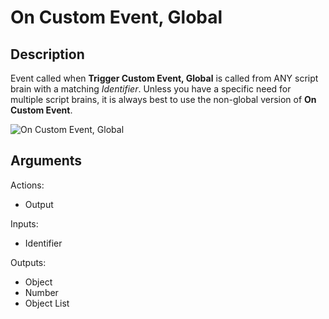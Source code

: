 # On Custom Event, Global

## Description

Event called when **Trigger Custom Event, Global** is called from ANY script brain with a matching _Identifier_. Unless you have a specific need for multiple script brains, it is always best to use the non-global version of **On Custom Event**.

![On Custom Event, Global](../../.gitbook/assets/images/scripting/events-customs/oncustomeventglobal.png)

## Arguments

Actions:

- Output

Inputs:

- Identifier

Outputs:

- Object
- Number
- Object List

